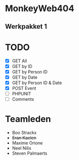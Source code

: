 # MonkeyWeb404
## Werkpakket 1

# TODO
- [x] GET All
- [x] GET by ID
- [x] GET by Person ID
- [x] GET by Date
- [x] GET by Person ID & Date
- [x] POST Event
- [ ] PHPUNIT
- [ ] Comments

# Teamleden
* Boo Strackx
* ~~Eran Kaelen~~
* Maxime Orione
* Neel Nilis
* Steven Palmaerts